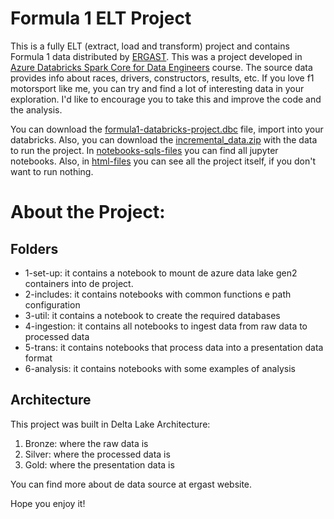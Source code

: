# Formula 1 ELT Project

[ERGAST]: <http://ergast.com/mrd/>
[Azure Databricks Spark Core for Data Engineers]: <https://www.udemy.com/course/azure-databricks-spark-core-for-data-engineers/>

This is a fully ELT (extract, load and transform) project and contains Formula 1 data distributed by [ERGAST]. This was a project developed in [Azure Databricks Spark Core for Data Engineers] course.
The source data provides info about races, drivers, constructors, results, etc. 
If you love f1 motorsport like me, you can try and find a lot of interesting data in your exploration. I'd like to encourage you to take this and improve the code and the analysis.

You can download the [formula1-databricks-project.dbc](databricks-file/formula1-databricks-project.dbc) file, import into your databricks.
Also, you can download the [incremental_data.zip](source/incremental_data.zip) with the data to run the project.
In [notebooks-sqls-files](notebooks-sqls-files/) you can find all jupyter notebooks. Also, in [html-files](html-files/) you can see all the project itself, if you don't want to run nothing. 


# About the Project:

## Folders
- 1-set-up: it contains a notebook to mount de azure data lake gen2 containers into de project.
- 2-includes: it contains notebooks with common functions e path configuration
- 3-util: it contains a notebook to create the required databases
- 4-ingestion: it contains all notebooks to ingest data from raw data to processed data
- 5-trans: it contains notebooks that process data into a presentation data format
- 6-analysis: it contains notebooks with some examples of analysis

## Architecture

This project was built in Delta Lake Architecture:
1. Bronze: where the raw data is
2. Silver: where the processed data is
3. Gold: where the presentation data is

You can find more about de data source at ergast website.

Hope you enjoy it!

